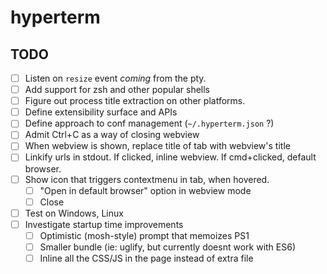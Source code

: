 # hyperterm

## TODO

- [ ] Listen on `resize` event *coming* from the pty.
- [ ] Add support for zsh and other popular shells
- [ ] Figure out process title extraction on other platforms.
- [ ] Define extensibility surface and APIs
- [ ] Define approach to conf management (`~/.hyperterm.json` ?)
- [ ] Admit Ctrl+C as a way of closing webview
- [ ] When webview is shown, replace title of tab with webview's title
- [ ] Linkify urls in stdout. If clicked, inline webview. If cmd+clicked, default browser.
- [ ] Show icon that triggers contextmenu in tab, when hovered.
  - [ ] "Open in default browser" option in webview mode
  - [ ] Close
- [ ] Test on Windows, Linux
- [ ] Investigate startup time improvements
  - [ ] Optimistic (mosh-style) prompt that memoizes PS1
  - [ ] Smaller bundle (ie: uglify, but currently doesnt work with ES6)
  - [ ] Inline all the CSS/JS in the page instead of extra file
